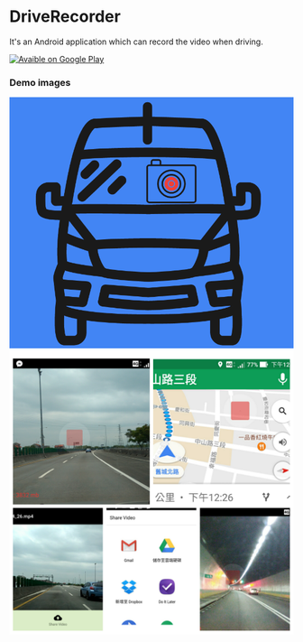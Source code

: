 # DriveRecorder
It's an Android application which can record the video when driving.

[![Avaible on Google Play](https://play.google.com/intl/en_us/badges/images/generic/en_badge_web_generic.png)](https://play.google.com/store/apps/details?id=com.dayun.driverecorder&pcampaignid=MKT-Other-global-all-co-prtnr-py-PartBadge-Mar2515-1)

### Demo images
![Logo](static/logo.png)
![Demo](static/demo1.png)
